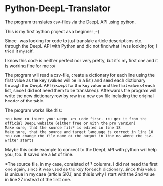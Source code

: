 # Python-DeepL-Translator
The program translates csv-files via the DeepL API using python.



This is my first python project as a beginner ;-)

Since I was looking for code to just translate article descriptions etc. through the DeepL API with Python and did not find what I was looking for, I tried it myself.

I know this code is neither perfect nor very pretty, but it´s my first one and it is working fine for me :o)

The program will read a csv-file, create a dictionary for each line using the first value as the key (values will be in a list) and send each dictionary through the DeepL API (except for the key value and the first value of each list, since I did not need them to be translated). Afterwards the program will write the new dictionary row by row in a new csv file including the original header of the table.

The program works like this:

    You have to insert your DeepL API Code first. You get it from the official DeepL website (either free or with the pro version)
    Make sure, that the source file* is edited in line 18
    Make sure, that the source and target language is correct in line 10
    You can change the file name of the output in line 68 where the csv-writer starts

Maybe this code example to connect to the DeepL API with python will help you, too. It saved me a lot of time.

*The source file, in my case, consisted of 7 columns. I did not need the first one again, since it was used as the key for each dictionary, since this value is unique in my case (article SKU) and this is why I start with the 2nd value in line 27 instead of the first one.
